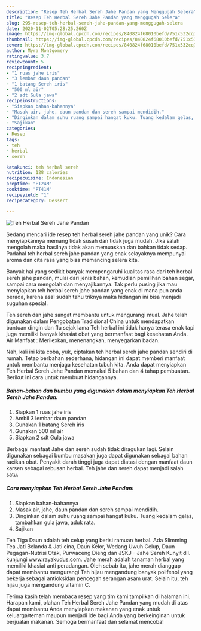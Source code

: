 ```yaml
---
description: "Resep Teh Herbal Sereh Jahe Pandan yang Menggugah Selera"
title: "Resep Teh Herbal Sereh Jahe Pandan yang Menggugah Selera"
slug: 295-resep-teh-herbal-sereh-jahe-pandan-yang-menggugah-selera
date: 2020-11-02T05:28:25.260Z
image: https://img-global.cpcdn.com/recipes/840824f68010befd/751x532cq70/teh-herbal-sereh-jahe-pandan-foto-resep-utama.jpg
thumbnail: https://img-global.cpcdn.com/recipes/840824f68010befd/751x532cq70/teh-herbal-sereh-jahe-pandan-foto-resep-utama.jpg
cover: https://img-global.cpcdn.com/recipes/840824f68010befd/751x532cq70/teh-herbal-sereh-jahe-pandan-foto-resep-utama.jpg
author: Myra Montgomery
ratingvalue: 3.7
reviewcount: 5
recipeingredient:
- "1 ruas jahe iris"
- "3 lembar daun pandan"
- "1 batang Sereh iris"
- "500 ml air"
- "2 sdt Gula jawa"
recipeinstructions:
- "Siapkan bahan-bahannya"
- "Masak air, jahe, daun pandan dan sereh sampai mendidih."
- "Dinginkan dalam suhu ruang sampai hangat kuku. Tuang kedalam gelas, tambahkan gula jawa, aduk rata."
- "Sajikan"
categories:
- Resep
tags:
- teh
- herbal
- sereh

katakunci: teh herbal sereh 
nutrition: 128 calories
recipecuisine: Indonesian
preptime: "PT24M"
cooktime: "PT41M"
recipeyield: "1"
recipecategory: Dessert

---
```



![Teh Herbal Sereh Jahe Pandan](https://img-global.cpcdn.com/recipes/840824f68010befd/751x532cq70/teh-herbal-sereh-jahe-pandan-foto-resep-utama.jpg)

Sedang mencari ide resep teh herbal sereh jahe pandan yang unik? Cara menyiapkannya memang tidak susah dan tidak juga mudah. Jika salah mengolah maka hasilnya tidak akan memuaskan dan bahkan tidak sedap. Padahal teh herbal sereh jahe pandan yang enak selayaknya mempunyai aroma dan cita rasa yang bisa memancing selera kita.

Banyak hal yang sedikit banyak mempengaruhi kualitas rasa dari teh herbal sereh jahe pandan, mulai dari jenis bahan, kemudian pemilihan bahan segar, sampai cara mengolah dan menyajikannya. Tak perlu pusing jika mau menyiapkan teh herbal sereh jahe pandan yang enak di mana pun anda berada, karena asal sudah tahu triknya maka hidangan ini bisa menjadi suguhan spesial.

Teh sereh dan jahe sangat membantu untuk mengurangi mual. Jahe telah digunakan dalam Pengobatan Tradisional China untuk mendapatkan bantuan dingin dan flu sejak lama Teh herbal ini tidak hanya terasa enak tapi juga memiliki banyak khasiat obat yang bermanfaat bagi kesehatan Anda. Air Manfaat : Merilexkan, menenangkan, menyegarkan badan.


Nah, kali ini kita coba, yuk, ciptakan teh herbal sereh jahe pandan sendiri di rumah. Tetap berbahan sederhana, hidangan ini dapat memberi manfaat untuk membantu menjaga kesehatan tubuh kita. Anda dapat menyiapkan Teh Herbal Sereh Jahe Pandan memakai 5 bahan dan 4 tahap pembuatan. Berikut ini cara untuk membuat hidangannya.

<!--inarticleads1-->

##### Bahan-bahan dan bumbu yang digunakan dalam menyiapkan Teh Herbal Sereh Jahe Pandan:

1. Siapkan 1 ruas jahe iris
1. Ambil 3 lembar daun pandan
1. Gunakan 1 batang Sereh iris
1. Gunakan 500 ml air
1. Siapkan 2 sdt Gula jawa


Berbagai manfaat Jahe dan sereh sudah tidak diragukan lagi. Selain digunakan sebagai bumbu masakan juga dapat digunakan sebagai bahan racikan obat. Penyakit darah tinggi juga dapat diatasi dengan manfaat daun karsen sebagai rebusan herbal. Teh jahe dan sereh dapat menjadi salah satu. 

<!--inarticleads2-->

##### Cara menyiapkan Teh Herbal Sereh Jahe Pandan:

1. Siapkan bahan-bahannya
1. Masak air, jahe, daun pandan dan sereh sampai mendidih.
1. Dinginkan dalam suhu ruang sampai hangat kuku. Tuang kedalam gelas, tambahkan gula jawa, aduk rata.
1. Sajikan


Teh Tiga Daun adalah teh celup yang berisi ramuan herbal. Ada Slimming Tea Jati Belanda &amp; Jati cina, Daun Kelor, Wedang Uwuh Celup, Daun Pegagan-Nutrisi Otak, Purwaceng Dieng dan JSKJ - Jahe Sereh Kunyit dll. kunjungi www.rayakudus.com. Jahe merah adalah tanaman herbal yang memiliki khasiat anti peradangan. Oleh sebab itu, jahe merah dianggap dapat membantu mengurangi Teh hijau mengandung banyak polifenol yang bekerja sebagai antioksidan pencegah serangan asam urat. Selain itu, teh hijau juga mengandung vitamin C. 

Terima kasih telah membaca resep yang tim kami tampilkan di halaman ini. Harapan kami, olahan Teh Herbal Sereh Jahe Pandan yang mudah di atas dapat membantu Anda menyiapkan makanan yang enak untuk keluarga/teman maupun menjadi ide bagi Anda yang berkeinginan untuk berjualan makanan. Semoga bermanfaat dan selamat mencoba!
